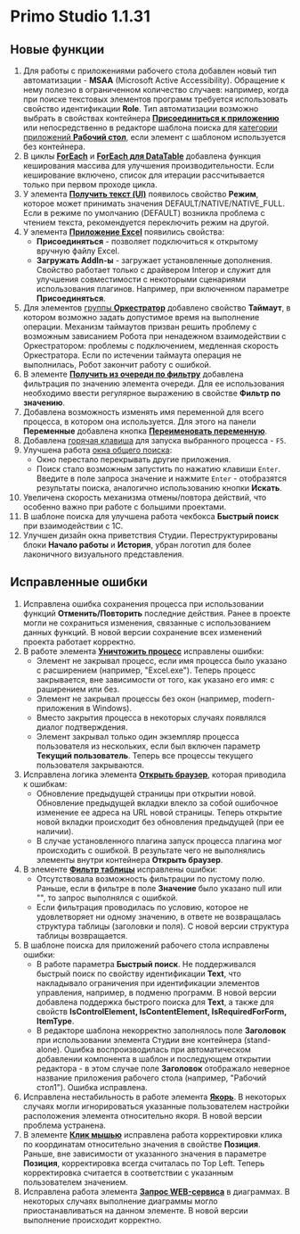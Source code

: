 # Primo Studio 1.1.31

## Новые функции

1. Для работы с приложениями рабочего стола добавлен новый тип автоматизации - **MSAA** (Microsoft Active Accessibility). Обращение к нему полезно в ограниченном количество случаев: например, когда при поиске текстовых элементов программ требуется использовать свойство идентификации **Role**. Тип автоматизации возможно выбрать в свойствах контейнера [**Присоединиться к приложению**](https://docs.primo-rpa.ru/primo-rpa/g_elements/osnovnye-elementy/els_desktop/el_desktop_attach) или непосредственно в редакторе шаблона поиска для [категории приложений **Рабочий стол**](https://docs.primo-rpa.ru/primo-rpa/primo-studio/process/searchpatterns/apps-categories#rabochii-stol), если элемент с шаблоном используется без контейнера. 
1.  В циклы [**ForEach**](https://docs.primo-rpa.ru/primo-rpa/g_elements/osnovnye-elementy/els_logic/el_logic_foreach) и [**ForEach для DataTable**](https://docs.primo-rpa.ru/primo-rpa/g_elements/osnovnye-elementy/els_logic/el_logic_foreachrowdatatable) добавлена функция кеширования массива для улучшения производительности. Если кеширование включено, список для итерации рассчитывается только при первом проходе цикла.
1. У элемента [**Получить текст (UI)**](https://docs.primo-rpa.ru/primo-rpa/g_elements/osnovnye-elementy/els_uiinteraction/el_gettext) появилось свойство **Режим**, которое может принимать значения DEFAULT/NATIVE/NATIVE_FULL. Если в режиме по умолчанию (DEFAULT) возникла проблема с чтением текста, рекомендуется переключить режим на другой.
1. У элемента [**Приложение Excel**](https://docs.primo-rpa.ru/primo-rpa/g_elements/osnovnye-elementy/prilozhenie-excel/el_excel_app) появились свойства:
   * **Присоединяться** - позволяет подключиться к открытому вручную файлу Excel.
   * **Загружать AddIn-ы** - загружает установленные дополнения. Свойство работает только с драйвером Interop и служит для улучшения совместимости с некоторыми сценариями использования плагинов. Например, при включенном параметре **Присоединяться**.
1. Для элементов [группы **Оркестратор**](https://docs.primo-rpa.ru/primo-rpa/g_elements/osnovnye-elementy/orkestrator) добавлено свойство **Таймаут**, в котором возможно задать допустимое время на выполнение операции. Механизм таймаутов призван решить проблему с возможным зависанием Робота при ненадежном взаимодействии с Оркестратором: проблемы с подключением, медленная скорость Оркестратора. Если по истечении таймаута операция не выполнилась, Робот закончит работу с ошибкой.
1. В элементе [**Получить из очереди по фильтру**](https://docs.primo-rpa.ru/primo-rpa/g_elements/osnovnye-elementy/orkestrator/els_queues/peekqueuefilter) добавлена фильтрация по значению элемента очереди. Для ее использования необходимо ввести регулярное выражению в свойстве **Фильтр по значению**. 
1. Добавлена возможность изменять имя переменной для всего процесса, в котором она используется. Для этого на панели **Переменные** добавлена кнопка [**Переименовать переменную**](https://docs.primo-rpa.ru/primo-rpa/primo-studio/process/variables). 
1. Добавлена [горячая клавиша](https://docs.primo-rpa.ru/primo-rpa/primo-studio/hotkeys) для запуска выбранного процесса - `F5`.
1. Улучшена работа [окна общего поиска](https://docs.primo-rpa.ru/primo-rpa/primo-studio/projects/search):
   * Окно перестало перекрывать другие приложения.  
   * Поиск стало возможным запустить по нажатию клавиши `Enter`. Введите в поле запроса значение и нажмите `Enter` - отобразятся результаты поиска, аналогично использованию кнопки **Искать**. 
1. Увеличена скорость механизма отмены/повтора действий, что особенно важно при работе с большими проектами. 
1. В шаблоне поиска для улучшена работа чекбокса **Быстрый поиск** при взаимодействии с 1С. 
1. Улучшен дизайн окна приветствия Студии. Переструктурированы блоки **Начало работы** и **История**, убран логотип для более лаконичного визуального представления.


## Исправленные ошибки

1. Исправлена ошибка сохранения процесса при использовании функций **Отменить/Повторить** последние действия. Ранее в проекте могли не сохраниться изменения, связанные с использованием данных функций. В новой версии сохранение всех изменений проекта работает корректно.
1. В работе элемента [**Уничтожить процесс**](https://docs.primo-rpa.ru/primo-rpa/g_elements/osnovnye-elementy/els_desktop/el_desktop_kill) исправлены ошибки:
   * Элемент не закрывал процесс, если имя процесса было указано с расширением (например, "Excel.exe"). Теперь процесс закрывается, вне зависимости от того, как указано его имя: с раширением или без.
   * Элемент не закрывал процессы без окон (например, modern-приложения в Windows). 
   * Вместо закрытия процесса в некоторых случаях появлялся диалог подтверждения. 
   * Элемент закрывал только один экземпляр процесса пользователя из нескольких, если был включен параметр **Текущий пользователь**. Теперь все процессы текущего пользователя закрываются. 
1. Исправлена логика элемента [**Открыть браузер**](https://docs.primo-rpa.ru/primo-rpa/g_elements/osnovnye-elementy/els_browser/el_browser_open), которая приводила к ошибкам: 
   * Обновление предыдущей страницы при открытии новой. Обновление предыдущей вкладки влекло за собой ошибочное изменение ее адреса на URL новой страницы. Теперь открытие новой вкладки происходит без обновления предыдущей (при ее наличии).
   * В случае установленного плагина запуск процесса плагина мог происходить с ошибкой. В результате чего не выполнялись элементы внутри контейнера **Открыть браузер**. 
1. В элементе [**Фильтр таблицы**](https://docs.primo-rpa.ru/primo-rpa/g_elements/osnovnye-elementy/els_coll/el_coll_filtertable) исправлены ошибки:
   * Отсутствовала возможность фильтрации по пустому полю. Раньше, если в фильтре в поле **Значение** было указано null или "", то запрос выполнялся с ошибкой. 
   * Если фильтрация проводилась по условию, которое не удовлетворяет ни одному значению, в ответе не возвращалась структура таблицы (заголовки и поля). С новой версии структура таблицы возвращается.
1. В шаблоне поиска для приложений рабочего стола исправлены ошибки:
   * В работе параметра **Быстрый поиск**. Не поддерживался быстрый поиск по свойству идентификации **Text**, что накладывало ограничения при идентификации элементов управления, например, в подменю программ. В новой версии добавлена поддержка быстрого поиска для **Text**, а также для свойств **IsControlElement, IsContentElement, IsRequiredForForm, ItemType**. 
   * В редакторе шаблона некорректно заполнялось поле **Заголовок** при использовании элемента Студии вне контейнера (stand-alone). Ошибка воспроизводилась при автоматическом добавлении компонента в шаблон и последующем открытии редактора - в этом случае поле **Заголовок** отображало неверное название приложения рабочего стола (например, "Рабочий стол1"). Ошибка исправлена.
1. Исправлена нестабильность в работе элемента [**Якорь**](https://docs.primo-rpa.ru/primo-rpa/g_elements/osnovnye-elementy/els_uiinteraction/el_anchor). В некоторых случаях могли игнорироваться указанные пользователем настройки расположения элемента относительно якоря. В новой версии проблема устранена.
1. В элементе [**Клик мышью**](https://docs.primo-rpa.ru/primo-rpa/g_elements/osnovnye-elementy/els_uiinteraction/el_click) исправлена работа корректировки клика по координатам относительно значения в свойстве **Позиция**. Раньше, вне зависимости от указанного значения в параметре **Позиция**, корректировка всегда считалась по Top Left. Теперь корректировка считается в соответствии с указанным пользователем значением.  
1. Исправлена работа элемента [**Запрос WEB-сервиса**](https://docs.primo-rpa.ru/primo-rpa/g_elements/osnovnye-elementy/els_network/el_webrequest) в диаграммах. В некоторых случаях выполнение диаграммы могло приостанавливаться на данном элементе. В новой версии выполнение происходит корректно.


